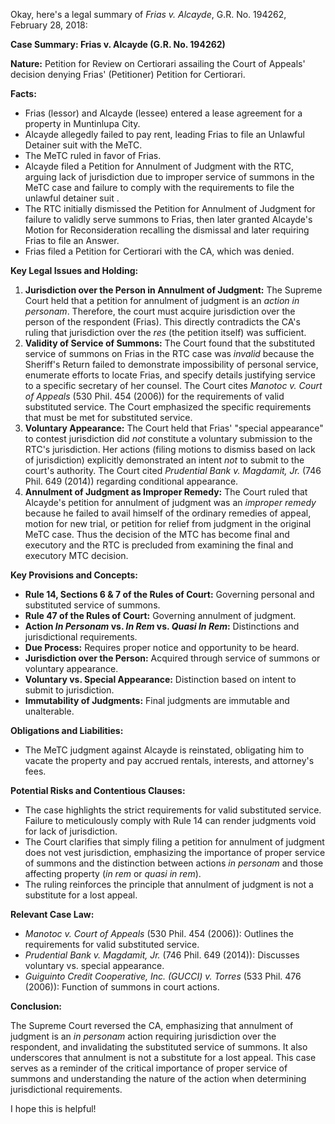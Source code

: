 Okay, here's a legal summary of *Frias v. Alcayde*, G.R. No. 194262, February 28, 2018:

**Case Summary: Frias v. Alcayde (G.R. No. 194262)**

**Nature:** Petition for Review on Certiorari assailing the Court of Appeals' decision denying Frias' (Petitioner) Petition for Certiorari.

**Facts:**

*   Frias (lessor) and Alcayde (lessee) entered a lease agreement for a property in Muntinlupa City.
*   Alcayde allegedly failed to pay rent, leading Frias to file an Unlawful Detainer suit with the MeTC.
*   The MeTC ruled in favor of Frias.
*   Alcayde filed a Petition for Annulment of Judgment with the RTC, arguing lack of jurisdiction due to improper service of summons in the MeTC case and failure to comply with the requirements to file the unlawful detainer suit .
*   The RTC initially dismissed the Petition for Annulment of Judgment for failure to validly serve summons to Frias, then later granted Alcayde's Motion for Reconsideration recalling the dismissal and later requiring Frias to file an Answer.
*   Frias filed a Petition for Certiorari with the CA, which was denied.

**Key Legal Issues and Holding:**

1.  **Jurisdiction over the Person in Annulment of Judgment:** The Supreme Court held that a petition for annulment of judgment is an *action in personam*.  Therefore, the court must acquire jurisdiction over the person of the respondent (Frias). This directly contradicts the CA's ruling that jurisdiction over the *res* (the petition itself) was sufficient.
2.  **Validity of Service of Summons:** The Court found that the substituted service of summons on Frias in the RTC case was *invalid* because the Sheriff's Return failed to demonstrate impossibility of personal service, enumerate efforts to locate Frias, and specify details justifying service to a specific secretary of her counsel.  The Court cites *Manotoc v. Court of Appeals* (530 Phil. 454 (2006)) for the requirements of valid substituted service. The Court emphasized the specific requirements that must be met for substituted service.
3.  **Voluntary Appearance:** The Court held that Frias' "special appearance" to contest jurisdiction did *not* constitute a voluntary submission to the RTC's jurisdiction. Her actions (filing motions to dismiss based on lack of jurisdiction) explicitly demonstrated an intent *not* to submit to the court's authority.  The Court cited *Prudential Bank v. Magdamit, Jr.* (746 Phil. 649 (2014)) regarding conditional appearance.
4.  **Annulment of Judgment as Improper Remedy:** The Court ruled that Alcayde's petition for annulment of judgment was an *improper remedy* because he failed to avail himself of the ordinary remedies of appeal, motion for new trial, or petition for relief from judgment in the original MeTC case. Thus the decision of the MTC has become final and executory and the RTC is precluded from examining the final and executory MTC decision.

**Key Provisions and Concepts:**

*   **Rule 14, Sections 6 & 7 of the Rules of Court:**  Governing personal and substituted service of summons.
*   **Rule 47 of the Rules of Court:**  Governing annulment of judgment.
*   **Action *In Personam* vs. *In Rem* vs. *Quasi In Rem*:** Distinctions and jurisdictional requirements.
*   **Due Process:**  Requires proper notice and opportunity to be heard.
*   **Jurisdiction over the Person:** Acquired through service of summons or voluntary appearance.
*   **Voluntary vs. Special Appearance:**  Distinction based on intent to submit to jurisdiction.
*   **Immutability of Judgments:** Final judgments are immutable and unalterable.

**Obligations and Liabilities:**

*   The MeTC judgment against Alcayde is reinstated, obligating him to vacate the property and pay accrued rentals, interests, and attorney's fees.

**Potential Risks and Contentious Clauses:**

*   The case highlights the strict requirements for valid substituted service. Failure to meticulously comply with Rule 14 can render judgments void for lack of jurisdiction.
*   The Court clarifies that simply filing a petition for annulment of judgment does not vest jurisdiction, emphasizing the importance of proper service of summons and the distinction between actions *in personam* and those affecting property (*in rem* or *quasi in rem*).
*   The ruling reinforces the principle that annulment of judgment is not a substitute for a lost appeal.

**Relevant Case Law:**

*   *Manotoc v. Court of Appeals* (530 Phil. 454 (2006)): Outlines the requirements for valid substituted service.
*   *Prudential Bank v. Magdamit, Jr.* (746 Phil. 649 (2014)): Discusses voluntary vs. special appearance.
*   *Guiguinto Credit Cooperative, Inc. (GUCCI) v. Torres* (533 Phil. 476 (2006)): Function of summons in court actions.

**Conclusion:**

The Supreme Court reversed the CA, emphasizing that annulment of judgment is an *in personam* action requiring jurisdiction over the respondent, and invalidating the substituted service of summons.  It also underscores that annulment is not a substitute for a lost appeal. This case serves as a reminder of the critical importance of proper service of summons and understanding the nature of the action when determining jurisdictional requirements.

I hope this is helpful!
